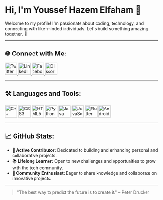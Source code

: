 # Hi, I'm Youssef Hazem Elfaham 👋

Welcome to my profile! I'm passionate about coding, technology, and connecting with like-minded individuals. Let's build something amazing together. 🚀

---

## 🌐 Connect with Me:
<p align="left">
  <a href="https://twitter.com/yousef_elfaham" target="_blank">
    <img src="https://img.icons8.com/color/48/000000/twitter--v1.png" alt="Twitter" height="40" />
  </a>
  <a href="https://www.linkedin.com/in/yousef-elfaham-6abaaa23a/" target="_blank">
    <img src="https://img.icons8.com/color/48/000000/linkedin.png" alt="LinkedIn" height="40" />
  </a>
  <a href="https://www.facebook.com/yousef.hazem.180/about_contact_and_basic_info" target="_blank">
    <img src="https://img.icons8.com/color/48/000000/facebook.png" alt="Facebook" height="40" />
  </a>
  <a href="https://discord.gg/#6663" target="_blank">
    <img src="https://img.icons8.com/color/48/000000/discord-logo.png" alt="Discord" height="40" />
  </a>
</p>

---

## 🛠️ Languages and Tools:
<p align="left">
  <a href="https://cplusplus.com" target="_blank">
    <img src="https://img.icons8.com/color/48/000000/c-plus-plus-logo.png" alt="C++" height="40" />
  </a>
  <a href="https://developer.mozilla.org/en-US/docs/Web/CSS" target="_blank">
    <img src="https://img.icons8.com/color/48/000000/css3.png" alt="CSS3" height="40" />
  </a>
  <a href="https://developer.mozilla.org/en-US/docs/Web/HTML" target="_blank">
    <img src="https://img.icons8.com/color/48/000000/html-5.png" alt="HTML5" height="40" />
  </a>
  <a href="https://www.python.org" target="_blank">
    <img src="https://img.icons8.com/color/48/000000/python--v1.png" alt="Python" height="40" />
  </a>
  <a href="https://www.java.com" target="_blank">
    <img src="https://img.icons8.com/color/48/000000/java-coffee-cup-logo--v1.png" alt="Java" height="40" />
  </a>
  <a href="https://developer.mozilla.org/en-US/docs/Web/JavaScript" target="_blank">
    <img src="https://img.icons8.com/color/48/000000/javascript--v1.png" alt="JavaScript" height="40" />
  </a>
  <a href="https://flutter.dev" target="_blank">
    <img src="https://img.icons8.com/color/48/000000/flutter.png" alt="Flutter" height="40" />
  </a>
  <a href="https://developer.android.com" target="_blank">
    <img src="https://img.icons8.com/color/48/000000/android-os.png" alt="Android" height="40" />
  </a>
</p>

---

## 📈 GitHub Stats:
- 🔭 **Active Contributor:** Dedicated to building and enhancing personal and collaborative projects.
- 📚 **Lifelong Learner:** Open to new challenges and opportunities to grow with the tech community.
- 🤝 **Community Enthusiast:** Eager to share knowledge and collaborate on innovative projects.

---

> "The best way to predict the future is to create it." – Peter Drucker
